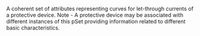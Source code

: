 ﻿A coherent set of attributes representing curves for  let-through currents of a protective device. Note - A protective device may be associated with different instances of this pSet providing information related to different  basic characteristics.

